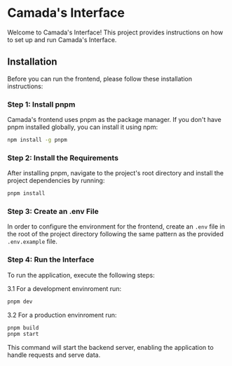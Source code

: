 # Camada's Interface

Welcome to Camada's Interface! This project provides instructions on how to set up and run Camada's Interface.

## Installation

Before you can run the frontend, please follow these installation instructions:

### Step 1: Install pnpm

Camada's frontend uses pnpm as the package manager. If you don't have pnpm installed globally, you can install it using npm:

```bash
npm install -g pnpm
```

### Step 2: Install the Requirements

After installing pnpm, navigate to the project's root directory and install the project dependencies by running:

```bash
pnpm install
```

### Step 3: Create an .env File

In order to configure the environment for the frontend, create an `.env` file in the root of the project directory following the same pattern as the provided `.env.example` file. 

### Step 4: Run the Interface

To run the application, execute the following steps:

3.1 For a development envinroment run:
```bash
pnpm dev 
```

3.2 For a production envinroment run:
```bash
pnpm build
pnpm start
```


This command will start the backend server, enabling the application to handle requests and serve data.
